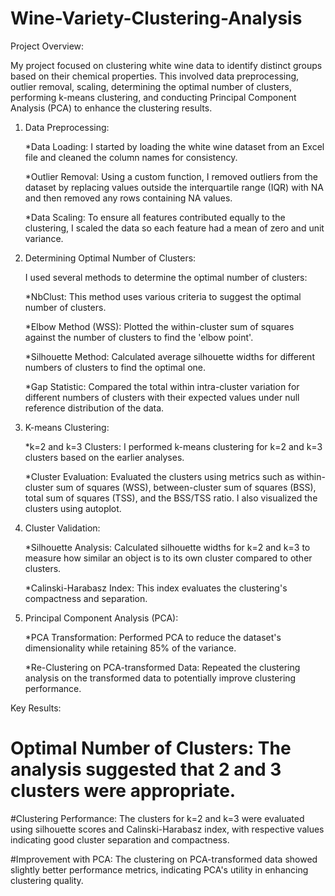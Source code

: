 # Wine-Variety-Clustering-Analysis

Project Overview:

  My project focused on clustering white wine data to identify distinct groups based on their chemical properties. This involved data preprocessing, outlier removal, scaling, determining the optimal number of clusters, performing k-means clustering, and conducting Principal Component Analysis (PCA) to enhance the clustering results.


1. Data Preprocessing:
   
      *Data Loading: I started by loading the white wine dataset from an Excel file and cleaned the column names for consistency.
   
      *Outlier Removal: Using a custom function, I removed outliers from the dataset by replacing values outside the interquartile range (IQR) with NA and then removed any rows containing NA values.
   
      *Data Scaling: To ensure all features contributed equally to the clustering, I scaled the data so each feature had a mean of zero and unit variance.

   
2. Determining Optimal Number of Clusters:
   
    I used several methods to determine the optimal number of clusters:

      *NbClust: This method uses various criteria to suggest the optimal number of clusters.
   
      *Elbow Method (WSS): Plotted the within-cluster sum of squares against the number of clusters to find the 'elbow point'.
   
      *Silhouette Method: Calculated average silhouette widths for different numbers of clusters to find the optimal one.
   
      *Gap Statistic: Compared the total within intra-cluster variation for different numbers of clusters with their expected values under null reference distribution of the data.

   
3. K-means Clustering:
   
      *k=2 and k=3 Clusters: I performed k-means clustering for k=2 and k=3 clusters based on the earlier analyses.

      *Cluster Evaluation: Evaluated the clusters using metrics such as within-cluster sum of squares (WSS), between-cluster sum of squares (BSS), total sum of squares (TSS), and the BSS/TSS ratio. I also visualized the clusters using autoplot.

   
4. Cluster Validation:
   
      *Silhouette Analysis: Calculated silhouette widths for k=2 and k=3 to measure how similar an object is to its own cluster compared to other clusters.

      *Calinski-Harabasz Index: This index evaluates the clustering's compactness and separation.

   
6. Principal Component Analysis (PCA):
   
      *PCA Transformation: Performed PCA to reduce the dataset's dimensionality while retaining 85% of the variance.

      *Re-Clustering on PCA-transformed Data: Repeated the clustering analysis on the transformed data to potentially improve clustering performance.

Key Results:
  # Optimal Number of Clusters: The analysis suggested that 2 and 3 clusters were appropriate.
  
  #Clustering Performance: The clusters for k=2 and k=3 were evaluated using silhouette scores and Calinski-Harabasz index, with respective values indicating good cluster separation and compactness.
  
  #Improvement with PCA: The clustering on PCA-transformed data showed slightly better performance metrics, indicating PCA's utility in enhancing clustering quality.
